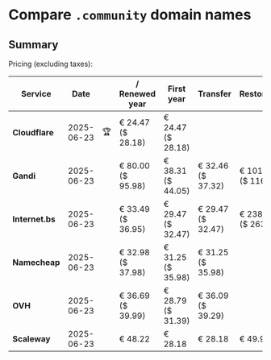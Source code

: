 # Compare `.community` domain names

## Summary

Pricing (excluding taxes):

| Service | Date |  | / Renewed year | First year | Transfer | Restoration |
|--|--|--|--|--|--|--|
| **Cloudflare** | 2025-06-23 | 🏆 | € 24.47<br>($ 28.18) | € 24.47<br>($ 28.18) |  |  |
| **Gandi** | 2025-06-23 |  | € 80.00<br>($ 95.98) | € 38.31<br>($ 44.05) | € 32.46<br>($ 37.32) | € 101.06<br>($ 116.22) |
| **Internet.bs** | 2025-06-23 |  | € 33.49<br>($ 36.95) | € 29.47<br>($ 32.47) | € 29.47<br>($ 32.47) | € 238.85<br>($ 263.15) |
| **Namecheap** | 2025-06-23 |  | € 32.98<br>($ 37.98) | € 31.25<br>($ 35.98) | € 31.25<br>($ 35.98) |  |
| **OVH** | 2025-06-23 |  | € 36.69<br>($ 39.99) | € 28.79<br>($ 31.39) | € 36.09<br>($ 39.29) |  |
| **Scaleway** | 2025-06-23 |  | € 48.22 | € 28.18 | € 28.18 | € 49.99 |
